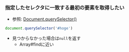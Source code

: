 ### 指定したセレクタに一致する最初の要素を取得したい
- 参照: [Document.querySelector()](https://developer.mozilla.org/ja/docs/Web/API/Document/querySelector)
```js
document.querySelector('#hoge')
```
- 見つからなかった場合は`null`を返す
  - Array#findに近い
